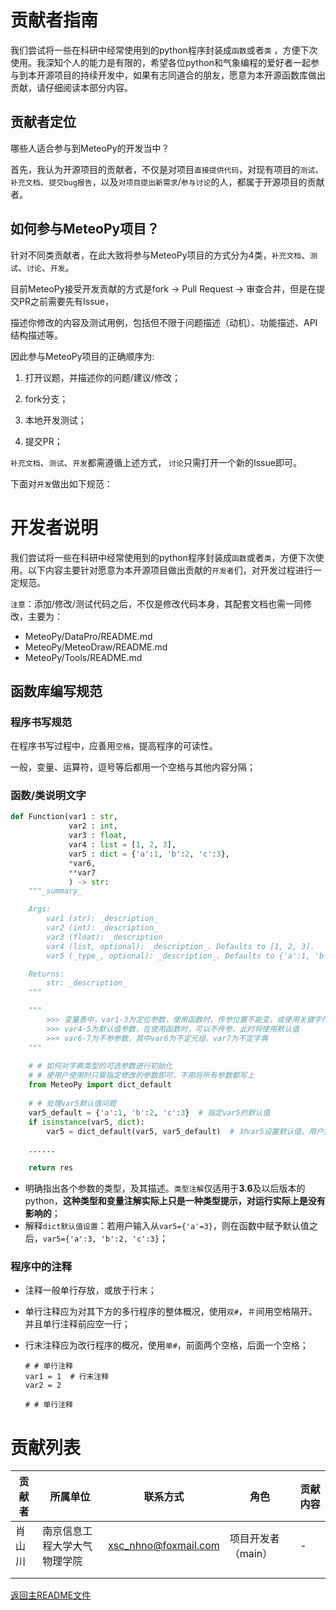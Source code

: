 # 贡献者指南

我们尝试将一些在科研中经常使用到的python程序封装成`函数`或者`类` ，方便下次使用。我深知个人的能力是有限的，希望各位python和气象编程的爱好者一起参与到本开源项目的持续开发中，如果有志同道合的朋友，愿意为本开源函数库做出贡献，请仔细阅读本部分内容。

## 贡献者定位

哪些人适合参与到MeteoPy的开发当中？

首先，我认为开源项目的贡献者，不仅是对项目`直接提供代码`，对现有项目的`测试`、 `补充文档`、`提交bug报告`，以及`对项目提出新需求`/`参与讨论`的人，都属于开源项目的贡献者。

## 如何参与MeteoPy项目？

针对不同类贡献者，在此大致将参与MeteoPy项目的方式分为4类，`补充文档`、`测试`、`讨论`、`开发`。



目前MeteoPy接受开发贡献的方式是fork -> Pull Request -> 审查合并，但是在提交PR之前需要先有Issue，

描述你修改的内容及测试用例，包括但不限于问题描述（动机）、功能描述、API结构描述等。



因此参与MeteoPy项目的正确顺序为:



1. 打开议题，并描述你的问题/建议/修改；

2. fork分支；

3. 本地开发测试；

4. 提交PR；



`补充文档`、`测试`、`开发`都需遵循上述方式， `讨论`只需打开一个新的Issue即可。



下面对`开发`做出如下规范：

# 开发者说明

我们尝试将一些在科研中经常使用到的python程序封装成`函数`或者`类`，方便下次使用。以下内容主要针对愿意为本开源项目做出贡献的`开发者`们，对开发过程进行一定规范。

`注意`：添加/修改/测试代码之后，不仅是修改代码本身，其配套文档也需一同修改，主要为：

+ MeteoPy/DataPro/README.md
+ MeteoPy/MeteoDraw/README.md
+ MeteoPy/Tools/README.md

## 函数库编写规范

### 程序书写规范

在程序书写过程中，应善用`空格`，提高程序的可读性。

一般，变量、运算符，逗号等后都用一个空格与其他内容分隔；

### 函数/类说明文字

```python
def Function(var1 : str, 
             var2 : int, 
             var3 : float, 
             var4 : list = [1, 2, 3], 
             var5 : dict = {'a':1, 'b':2, 'c':3}, 
             *var6, 
             **var7
             ) -> str:
    """_summary_

    Args:
        var1 (str): _description_
        var2 (int): _description_
        var3 (float): _description_
        var4 (list, optional): _description_. Defaults to [1, 2, 3].
        var5 (_type_, optional): _description_. Defaults to {'a':1, 'b':2, 'c':3}.

    Returns:
        str: _description_
    """

	"""
        >>> 变量表中，var1-3为定位参数，使用函数时，传参位置不能变，或使用关键字传参
        >>> var4-5为默认值参数，在使用函数时，可以不传参，此时将使用默认值
        >>> var6-7为不参参数，其中var6为不定元组，var7为不定字典
    """
    
    # # 如何对字典类型的可选参数进行初始化
    # # 使用户使用时只需指定修改的参数即可，不用将所有参数都写上
    from MeteoPy import dict_default
    
    # # 处理var5默认值问题
    var5_default = {'a':1, 'b':2, 'c':3}  # 指定var5的默认值
    if isinstance(var5, dict):
        var5 = dict_default(var5, var5_default)  # 对var5设置默认值，用户指定的值不变
    
    ......

    return res
```

+ 明确指出各个参数的类型，及其描述。`类型注解`仅适用于**3.6**及以后版本的python，**这种类型和变量注解实际上只是一种类型提示，对运行实际上是没有影响的**；
+ 解释`dict默认值设置`：若用户输入从`var5={'a'=3}`，则在函数中赋予默认值之后，`var5={'a':3, 'b':2, 'c':3}`；

### 程序中的注释

+ 注释一般单行存放，或放于行末；

+ 单行注释应为对其下方的多行程序的整体概况，使用`双#`，＃间用空格隔开。并且单行注释前应空一行；

+ 行末注释应为改行程序的概况，使用`单#`，前面两个空格，后面一个空格；

  ```
  # # 单行注释
  var1 = 1  # 行末注释
  var2 = 2
  
  # # 单行注释 
  ```

# 贡献列表

| 贡献者 | 所属单位                     | 联系方式             | 角色               | 贡献内容 |
| ------ | ---------------------------- | -------------------- | ------------------ | -------- |
| 肖山川 | 南京信息工程大学大气物理学院 | xsc_nhno@foxmail.com | 项目开发者（main） | -        |
|        |                              |                      |                    |          |
|        |                              |                      |                    |          |







[返回主README文件](./README.md)